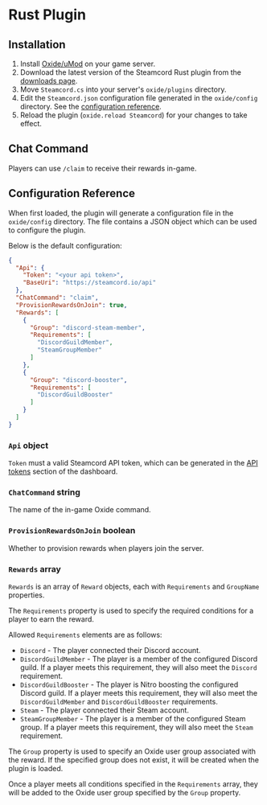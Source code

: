 # Rust Plugin

## Installation

1. Install [Oxide/uMod](https://umod.org/games/rust) on your game server.
1. Download the latest version of the Steamcord Rust plugin from the
[downloads page](https://steamcord.io/dashboard/downloads).
2. Move `Steamcord.cs` into your server's `oxide/plugins` directory.
3. Edit the `Steamcord.json` configuration file generated in the `oxide/config` directory. See the
[configuration reference](#configuration-reference).
4. Reload the plugin (`oxide.reload Steamcord`) for your changes to take effect.

## Chat Command

Players can use `/claim` to receive their rewards in-game.

## Configuration Reference

When first loaded, the plugin will generate a configuration file in the
`oxide/config` directory. The file contains a JSON object which can be used
to configure the plugin.

Below is the default configuration:

```json
{
  "Api": {
    "Token": "<your api token>",
    "BaseUri": "https://steamcord.io/api"
  },
  "ChatCommand": "claim",
  "ProvisionRewardsOnJoin": true,
  "Rewards": [
    {
      "Group": "discord-steam-member",
      "Requirements": [
        "DiscordGuildMember",
        "SteamGroupMember"
      ]
    },
    {
      "Group": "discord-booster",
      "Requirements": [
        "DiscordGuildBooster"
      ]
    }
  ]
}
```

### `Api` object

`Token` must a valid Steamcord API token, which can be generated in the
[API tokens](https://steamcord.io/dashboard/tokens) section of the dashboard.

### `ChatCommand` string

The name of the in-game Oxide command.

### `ProvisionRewardsOnJoin` boolean

Whether to provision rewards when players join the server.

### `Rewards` array

`Rewards` is an array of `Reward` objects, each with `Requirements` and `GroupName`
properties.

The `Requirements` property is used to specify the required conditions for a player to earn the
reward.

Allowed `Requirements` elements are as follows:

- `Discord` - The player connected their Discord account.
- `DiscordGuildMember` - The player is a member of the configured Discord guild. If a player meets
this requirement, they will also meet the `Discord` requirement.
- `DiscordGuildBooster` - The player is Nitro boosting the configured Discord guild. If a player
meets this requirement, they will also meet the `DiscordGuildMember` and `DiscordGuildBooster`
requirements.
- `Steam` - The player connected their Steam account.
- `SteamGroupMember` - The player is a member of the configured Steam group. If a player meets this
requirement, they will also meet the `Steam` requirement.

The `Group` property is used to specify an Oxide user group associated with the reward. If the
specified group does not exist, it will be created when the plugin is loaded.

Once a player meets all conditions specified in the `Requirements` array, they will be added to the
Oxide user group specified by the `Group` property.
